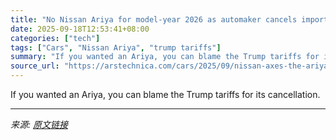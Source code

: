 ```yaml
---
title: "No Nissan Ariya for model-year 2026 as automaker cancels imports"
date: 2025-09-18T12:53:41+08:00
categories: ["tech"]
tags: ["Cars", "Nissan Ariya", "trump tariffs"]
summary: "If you wanted an Ariya, you can blame the Trump tariffs for its cancellation."
source_url: "https://arstechnica.com/cars/2025/09/nissan-axes-the-ariya-electric-suv-from-its-model-year-2026-lineup/"
---
```


If you wanted an Ariya, you can blame the Trump tariffs for its cancellation.

---

*来源: [原文链接](https://arstechnica.com/cars/2025/09/nissan-axes-the-ariya-electric-suv-from-its-model-year-2026-lineup/)*
